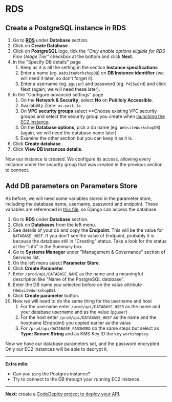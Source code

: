 # RDS

## Create a PostgreSQL instance in RDS
1. Go to **[RDS](https://console.aws.amazon.com/rds/)** under **Database** section.
2. Click on **Create Database**.
3. Click on **PostgreSQL** logo, tick the _"Only enable options eligible for RDS Free Usage Tier"_ checkbox at the bottom and click **Next**.
7. In the "Specify DB details" page
   1. Keep as it is all the setting in the section **Instance specifications**
   2. Enter a name (eg. `WebsiteWorkshopDB`) on **DB Instance identifier** (we will need it later, so don’t forget it).
   3. Enter a username (eg. `pguser`) and password (eg. `P455w0rd`) and click Next (again, we will need these later).
8. In the "Configure advanced settings" page
   1. On the **Network & Security**, select **No** on **Publicly Accessible**.
   2. Availability Zone: `us-east-1a`.
   3. On **VPC security groups** select **Choose existing VPC security groups and select the security group you create when [launching the EC2 instance](/workshop/s3-web-ec2-api-rds/02-EC2-instances.md#launch-your-first-ec2-instance).
   4. On the **Database options**, pick a db name (eg. `WebsiteWorkshopDB`) (again, we will need the database name later)
   5. Examine the other section but you can keep it as it is.
9. Click **Create database** .
12. Click **View DB instances details**.

Now our instance is created. We configure its access, allowing every instance under the security group that was created in the previous section to connect.

## Add DB parameters on Parameters Store

As before, we will need some variables stored in the parameter store, including the database name, username, password and endpoint. These variables are referenced in [this file](/backend/conduit/settings/ec2.py), so Django can access the database.

1. Go to **RDS** under **Database** section.
2. Click on **Databases** from the left menu.
3. See details of your db and copy the **Endpoint**. This will be the value for `DATABASE_HOST`. If you don't see the value of Endpoint, probably it is because the database still in "Creating" status. Take a look for the status at the "info" in the Summary box.
4. Go to **Systems Manager** under "Management & Governance" section of Services list.
5. On the left menu select **Parameter Store**.
6. Click **Create Parameter**.
7. Enter  `/prod/api/DATABASE_NAME` as the name and a meaningful description like "Name of the PostgreSQL database".
8. Enter the DB name you selected before on the value attribute (`WebsiteWorkshopDB`).
9. Click **Create parameter** button.
10. Now we will need to do the same thing for the username and host
    1. For the username enter `/prod/api/DATABASE_USER` as the name and your database username and as the value (`pguser`)
    2. For the host enter `/prod/api/DATABASE_HOST` as the name and the hostname (Endpoint) you copied earlier as the value
    3. For `/prod/api/DATABASE_PASSWORD` do the same steps but select as **Type: Secure String** and as KMS Key ID the key `workshopkey`.

Now we have our database parameters set, and the password encrypted. Only our EC2 instances will be able to decrypt it.

---
**Extra mile:**

- Can you `ping` the Postgres instance?
- Try to connect to the DB through your running EC2 instance.

---

**Next:** create a [CodeDeploy project to deploy your API](/workshop/s3-web-ec2-api-rds/04-code-deploy.md).
